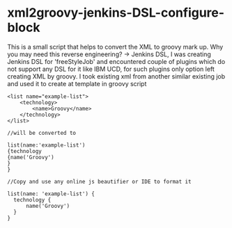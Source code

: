 # xml2groovy-jenkins-DSL-configure-block
This is a small script that helps to convert the XML to groovy mark up. Why you may need this reverse engineering? -> Jenkins DSL, I was creating Jenkins DSL for 'freeStyleJob' and encountered couple of plugins which do not support any DSL for it like IBM UCD, for such plugins only option left creating XML by groovy. I took existing xml from another similar existing job and used it to create at template in groovy script

    <list name="example-list">
        <technology>
            <name>Groovy</name>
        </technology>
    </list>
    
    //will be converted to 
    
    list(name:'example-list')
    {technology
    {name('Groovy')
    }
    }
    
    //Copy and use any online js beautifier or IDE to format it 
    
    list(name: 'example-list') {
      technology {
          name('Groovy')
      }
    }
